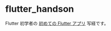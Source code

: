 # flutter_handson

Flutter 初学者の [初めての Flutter アプリ](https://codelabs.developers.google.com/codelabs/flutter-codelab-first?hl=ja) 写経です。

